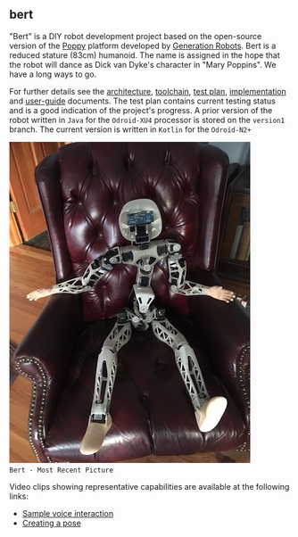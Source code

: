## bert
"Bert" is a DIY robot development project based on the open-source version of the [Poppy](https://www.poppy-project.org/en/) platform developed by [Generation Robots](https://www.generationrobots.com/en/278-poppy-humanoid-robot). Bert is a reduced stature (83cm) humanoid. The name is assigned in the hope that the robot will dance as Dick van Dyke's character in "Mary Poppins". We have a long ways to go.


 For further details see the [architecture](http://github.com/chuckcoughlin/bert/tree/master/docs/architecture.md), [toolchain](https://github.com/chuckcoughlin/bert/tree/master/docs/toolchain.md), [test plan](https://github.com/chuckcoughlin/bert/tree/master/docs/testplan.md), [implementation](https://github.com/chuckcoughlin/bert/tree/master/docs/implementation.md) and [user-guide](http://github.com/chuckcoughlin/bert/tree/master/docs/user-guide.md) documents.
 The test plan contains current testing status and is a good indication of the project's progress. A prior version of the robot written in `Java` for the `Odroid-XU4` processor is stored on the `version1` branch. The current version is written in `Kotlin` for the `Odroid-N2+`

 ![Bert](/images/current_state.png)
 ```                  Bert - Most Recent Picture     ```

Video clips showing representative capabilities are available at the following links:
 * [Sample voice interaction](https://www.youtube.com/watch?v=hqrXriI27V0)
 * [Creating a pose](https://www.youtube.com/watch?v=3lilrxy11Ac)
